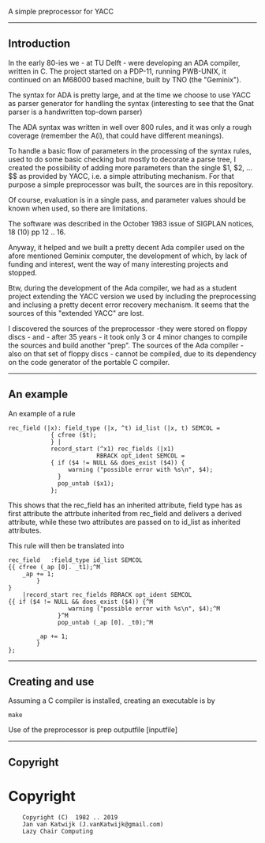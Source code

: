 
A simple preprocessor for YACC

-------------------------------------------------------------------------
Introduction
-------------------------------------------------------------------------

In the early 80-ies we - at TU Delft - were developing an ADA compiler,
written in C. The project started on a PDP-11, running PWB-UNIX,
it continued on an M68000 based machine, built by TNO (the "Geminix").

The syntax for ADA is pretty large, and at the time we choose to
use YACC as parser generator for handling the syntax (interesting to see
that the Gnat parser is a handwritten top-down parser)

The ADA syntax was written in well over 800 rules, and it was only a
rough coverage (remember the A(i), that could have different meanings).

To handle a basic flow of parameters in the processing of
the  syntax rules, used to do some basic checking but mostly to
decorate a parse tree, I created the possibility of adding more
parameters than the
single $1, $2, ... $$ as provided by YACC,
i.e. a simple attributing mechanism. For that purpose
a simple preprocessor was built, the sources are in this repository.

Of course, evaluation is in a single pass, and parameter values should
be known when used, so there are limitations.

The software was described in the October 1983 issue
of SIGPLAN notices, 18 (10) pp 12 .. 16.

Anyway, it helped and we built a pretty decent Ada compiler
used on the afore mentioned Geminix computer, 
the development of which, by lack of
funding and interest, went the way of many interesting projects and stopped.

Btw, during the development of the Ada compiler, we had as a student project
extending the YACC version we used by including the preprocessing and inclusing
a pretty decent error recovery mechanism.
It seems that the sources of this "extended YACC" are lost.

I discovered the sources of the preprocessor -they were stored on floppy discs -
and - after 35 years - it took only 3 or 4 minor changes to compile
the sources and build another "prep".
The sources of the Ada compiler - also on that set of floppy discs -
cannot be compiled, due to its dependency
on the code generator of the portable C compiler.

------------------------------------------------------------------------
An example
-------------------------------------------------------------------------

An example of a rule
	
	rec_field (|x): field_type (|x, ^t) id_list (|x, t) SEMCOL =
                { cfree ($t);
                } |
                record_start (^x1) rec_fields (|x1)
                             RBRACK opt_ident SEMCOL =
                { if ($4 != NULL && does_exist ($4)) {
                     warning ("possible error with %s\n", $4);
                  }
                  pop_untab ($x1);
                };

This shows that the rec_field has an inherited attribute, field type
has as first attribute the attrbute inherited from rec_field and delivers
a derived attribute, while these two attributes are passed on to id_list
as inherited attributes. 

This rule will then be translated into

	rec_field   :field_type id_list SEMCOL
	{{ cfree (_ap [0]. _t1);^M
        _ap += 1;
        	}
	}
        |record_start rec_fields RBRACK opt_ident SEMCOL
	{{ if ($4 != NULL && does_exist ($4)) {^M
                     warning ("possible error with %s\n", $4);^M
                  }^M
                  pop_untab (_ap [0]. _t0);^M

        	_ap += 1;
        	}
	};


---------------------------------------------------------------------------
Creating and use
---------------------------------------------------------------------------

Assuming a C compiler is installed, creating an executable is by
	
	make

Use of the preprocessor is
	prep outputfile [inputfile]




----------------------------------------------------------------------------
Copyright
----------------------------------------------------------------------------

# Copyright


        Copyright (C)  1982 .. 2019
        Jan van Katwijk (J.vanKatwijk@gmail.com)
        Lazy Chair Computing

